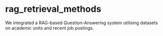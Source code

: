 # rag_retrieval_methods
 We integrated a RAG-based Question-Answering system utilising datasets on academic units and recent job postings. 
